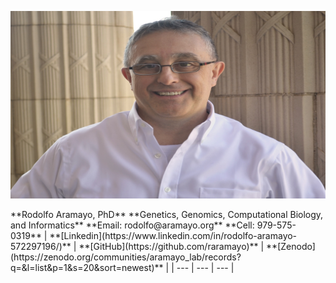 <p align="left">
<img src="https://github.com/raramayo/Rodolfo_Aramayo/blob/main/assets/Rodolfo_Pic.jpg?raw=true" alt="Rodolfo Aramayo, PhD" width="600" height="300">
</p>
**Rodolfo Aramayo, PhD**  
**Genetics, Genomics, Computational Biology, and Informatics**  
**Email: rodolfo@aramayo.org**  
**Cell: 979-575-0319**  
| **[Linkedin](https://www.linkedin.com/in/rodolfo-aramayo-572297196/)** | **[GitHub](https://github.com/raramayo)** | **[Zenodo](https://zenodo.org/communities/aramayo_lab/records?q=&l=list&p=1&s=20&sort=newest)** |
| --- | --- | --- |
